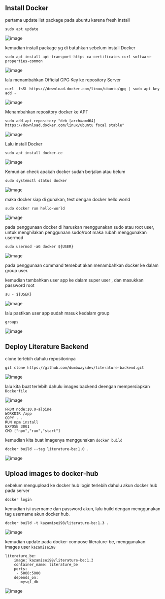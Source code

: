 <h2> Install Docker </h2>

pertama update list package pada ubuntu karena fresh install

```shell
sudo apt update
```

![image](https://user-images.githubusercontent.com/56806850/205819899-16dd96a1-9aaf-43fa-8f7c-92b52a1cd8e8.png)


kemudian install  package yg di butuhkan sebelum install Docker 

```shell
sudo apt install apt-transport-https ca-certificates curl software-properties-common

```

![image](https://user-images.githubusercontent.com/56806850/205821533-2f7d2680-2976-4584-bfc4-93422987c9d1.png)


lalu menambahkan Official GPG Key ke repository Server 

```shell
curl -fsSL https://download.docker.com/linux/ubuntu/gpg | sudo apt-key add -
```

![image](https://user-images.githubusercontent.com/56806850/205821756-77dcfeeb-d4d9-4642-a366-22bc1b89c13e.png)

Menambahkan repository docker ke APT 


```shell
sudo add-apt-repository "deb [arch=amd64] https://download.docker.com/linux/ubuntu focal stable"
```
![image](https://user-images.githubusercontent.com/56806850/205821901-9636dd35-07ac-40ca-ac21-527fce76bbf5.png)

Lalu install Docker 

```shell
sudo apt install docker-ce
```
![image](https://user-images.githubusercontent.com/56806850/205822136-2feb81bf-81d8-41a4-87d4-bc37df0322b8.png)

Kemudian check apakah docker sudah berjalan atau belum 

```shell
sudo systemctl status docker
```

![image](https://user-images.githubusercontent.com/56806850/205822493-0ca21df8-77e1-44b4-88dd-ace0da69a34d.png)

maka docker siap di gunakan, test dengan docker hello world

```shell
sudo docker run hello-world
```

![image](https://user-images.githubusercontent.com/56806850/205822650-abd26026-9837-4d47-9a69-9e95041ee76c.png)


pada penggunaan docker di haruskan menggunakan sudo atau root user, untuk menghilakan penggunaan sudo/root maka rubah menggunakan usermod

```shell 
sudo usermod -aG docker ${USER}
```
![image](https://user-images.githubusercontent.com/56806850/205822965-f4c71c6c-7500-4691-b51a-5bd497a4923a.png)

pada penggunaan command tersebut akan menambahkan docker ke dalam group user. 

kemudian tambahkan user app ke dalam super user , dan masukkan password root

```shell
su - ${USER}
```
![image](https://user-images.githubusercontent.com/56806850/205823217-4c9cfe90-ed54-4bde-9e2d-19a4e2b280b4.png)

lalu pastikan user app sudah masuk kedalam group

```shell
groups
```
![image](https://user-images.githubusercontent.com/56806850/205823306-54c3ac83-f27e-4d4b-a80c-f2f18254265d.png)


<h2> Deploy Literature Backend </h2>

clone terlebih dahulu repositorinya 

```shell
git clone https://github.com/dumbwaysdev/literature-backend.git
```
![image](https://user-images.githubusercontent.com/56806850/205825389-fe6d7cbb-0038-43b8-a466-efeab0d17d14.png)


lalu kita buat terlebih dahulu images backend deengan mempersiapkan `Dockerfile`


![image](https://user-images.githubusercontent.com/56806850/205837907-a15ab03a-7015-4af1-b152-1f346adb3ecc.png)


```shell
FROM node:10.0-alpine  
WORKDIR /app
COPY . .
RUN npm install
EXPOSE 3001
CMD ["npm","run","start"]
```

kemudian kita buat imagenya menggunakan ` docker build `

```shell
docker build --tag literature-be:1.0 .
```

![image](https://user-images.githubusercontent.com/56806850/205839275-88307225-ef9e-44b9-a571-95e1a6fcc66a.png)



<h2> Upload images to docker-hub </h2>


sebelum mengupload ke docker hub login terlebih dahulu akun docker hub pada server

```ssh
docker login
```
kemudian isi username dan password akun, lalu
build dengan menggunakan tag username akun docker hub.

```shell
docker build -t kazamisei98/literature-be:1.3 .
```

![image](https://user-images.githubusercontent.com/56806850/206129626-c8d685ca-fadd-4b26-a719-9fbb90f71057.png)

kemudian update pada docker-compose literature-be, menggunakan images user `kazamisei98`

```shell
literature_be:
    image: kazamisei98/literature-be:1.3
    container_name: literature_be
    ports:
     - 5000:5000
    depends_on:
     - mysql_db

```


![image](https://user-images.githubusercontent.com/56806850/206169756-ded2c7ef-fa20-4a24-aa73-72c76fe4a08b.png)




